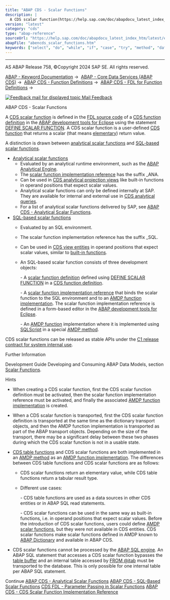 ```yaml
---
title: "ABAP CDS - Scalar Functions"
description: |
  A CDS scalar function(https://help.sap.com/doc/abapdocu_latest_index_htm/latest/en-US/abencds_scalar_function_glosry.htm 'Glossary Entry') is defined in the FDL source code(https://help.sap.com/doc/abapdocu_latest_index_htm/latest/en-US/abenfdl_source_code_glosry.htm 'Glossary Entry') of a CDS
version: "latest"
category: "cds"
type: "abap-reference"
sourceUrl: "https://help.sap.com/doc/abapdocu_latest_index_htm/latest/en-US/abencds_scalar_functions.htm"
abapFile: "abencds_scalar_functions.htm"
keywords: ["select", "do", "while", "if", "case", "try", "method", "data", "internal-table", "abencds", "scalar", "functions"]
---
```


* * *

AS ABAP Release 758, ©Copyright 2024 SAP SE. All rights reserved.

[ABAP - Keyword Documentation](https://help.sap.com/doc/abapdocu_latest_index_htm/latest/en-US/abenabap.htm) →  [ABAP - Core Data Services (ABAP CDS)](https://help.sap.com/doc/abapdocu_latest_index_htm/latest/en-US/abencds.htm) →  [ABAP CDS - Function Definitions](https://help.sap.com/doc/abapdocu_latest_index_htm/latest/en-US/abencds_fdl.htm) →  [ABAP CDS - FDL for Function Definitions](https://help.sap.com/doc/abapdocu_latest_index_htm/latest/en-US/abencds_functions.htm) → 

 [![](Mail.gif?object=Mail.gif "Feedback mail for displayed topic") Mail Feedback](mailto:f1_help@sap.com?subject=Feedback%20on%20ABAP%20Documentation&body=Document:%20ABAP%20CDS%20-%20Scalar%20Functions%2C%20ABENCDS_SCALAR_FUNCTIONS%2C%20758%0D%0A%0D%0AError:%0D%0A%0D%0A%0D%0A%0D%0ASuggestion%20for%20improvement:)

ABAP CDS - Scalar Functions

A [CDS scalar function](https://help.sap.com/doc/abapdocu_latest_index_htm/latest/en-US/abencds_scalar_function_glosry.htm "Glossary Entry") is defined in the [FDL source code](https://help.sap.com/doc/abapdocu_latest_index_htm/latest/en-US/abenfdl_source_code_glosry.htm "Glossary Entry") of a [CDS function definition](https://help.sap.com/doc/abapdocu_latest_index_htm/latest/en-US/abencds_function_definition_glosry.htm "Glossary Entry") in the [ABAP development tools for Eclipse](https://help.sap.com/doc/abapdocu_latest_index_htm/latest/en-US/abenadt_glosry.htm "Glossary Entry") using the statement [DEFINE SCALAR FUNCTION](https://help.sap.com/doc/abapdocu_latest_index_htm/latest/en-US/abencds_define_scalar_function.htm). A CDS scalar function is a user-defined [CDS function](https://help.sap.com/doc/abapdocu_latest_index_htm/latest/en-US/abencds_function_glosry.htm "Glossary Entry") that returns a scalar (that means [elementary](https://help.sap.com/doc/abapdocu_latest_index_htm/latest/en-US/abenelementary_data_type_glosry.htm "Glossary Entry")) return value.

A distinction is drawn between [analytical scalar functions](https://help.sap.com/doc/abapdocu_latest_index_htm/latest/en-US/abencds_ana_scalar_glosry.htm "Glossary Entry") and [SQL-based scalar functions](https://help.sap.com/doc/abapdocu_latest_index_htm/latest/en-US/abencds_sql_scalar_glosry.htm "Glossary Entry").

-   [Analytical scalar functions](https://help.sap.com/doc/abapdocu_latest_index_htm/latest/en-US/abencds_ana_scalar_glosry.htm "Glossary Entry")
    -   Evaluated by an analytical runtime environment, such as the [ABAP Analytical Engine](https://help.sap.com/doc/abapdocu_latest_index_htm/latest/en-US/abenabap_ae_glosry.htm "Glossary Entry").
    -   The [scalar function implementation reference](https://help.sap.com/doc/abapdocu_latest_index_htm/latest/en-US/abencds_dsfi_glosry.htm "Glossary Entry") has the suffix \_ANA.
    -   Can be used in [CDS analytical projection views](https://help.sap.com/doc/abapdocu_latest_index_htm/latest/en-US/abencds_analytical_pv_glosry.htm "Glossary Entry") like built-in functions in operand positions that expect scalar values.
    -   Analytical scalar functions can only be defined internally at SAP. They are available for internal and external use in [CDS analytical queries](https://help.sap.com/doc/abapdocu_latest_index_htm/latest/en-US/abencds_analytic_query_glosry.htm "Glossary Entry").
    -   For a list of analytical scalar functions delivered by SAP, see [ABAP CDS - Analytical Scalar Functions](https://help.sap.com/doc/abapdocu_latest_index_htm/latest/en-US/abencds_ana_scalar_function.htm).
-   [SQL-based scalar functions](https://help.sap.com/doc/abapdocu_latest_index_htm/latest/en-US/abencds_sql_scalar_glosry.htm "Glossary Entry")
    -   Evaluated by an SQL environment.
    -   The scalar function implementation reference has the suffix \_SQL.
    -   Can be used in [CDS view entities](https://help.sap.com/doc/abapdocu_latest_index_htm/latest/en-US/abencds_v2_view_glosry.htm "Glossary Entry") in operand positions that expect scalar values, similar to [built-in functions](https://help.sap.com/doc/abapdocu_latest_index_htm/latest/en-US/abenbuiltin_function_glosry.htm "Glossary Entry").
    -   An SQL-based scalar function consists of three development objects:
        
        \- A [scalar function definition](https://help.sap.com/doc/abapdocu_latest_index_htm/latest/en-US/abencds_dsfd_glosry.htm "Glossary Entry") defined using [DEFINE SCALAR FUNCTION](https://help.sap.com/doc/abapdocu_latest_index_htm/latest/en-US/abencds_define_scalar_function.htm) in a [CDS function definition](https://help.sap.com/doc/abapdocu_latest_index_htm/latest/en-US/abencds_function_definition_glosry.htm "Glossary Entry").
        
        \- A [scalar function implementation reference](https://help.sap.com/doc/abapdocu_latest_index_htm/latest/en-US/abencds_scalar_func_impl_ref.htm) that binds the scalar function to the SQL environment and to an [AMDP function implementation](https://help.sap.com/doc/abapdocu_latest_index_htm/latest/en-US/abenamdp_function_method_glosry.htm "Glossary Entry"). The scalar function implementation reference is defined in a form-based editor in the [ABAP development tools for Eclipse](https://help.sap.com/doc/abapdocu_latest_index_htm/latest/en-US/abenadt_glosry.htm "Glossary Entry").
        
        \- An [AMDP function](https://help.sap.com/doc/abapdocu_latest_index_htm/latest/en-US/abenamdp_function_glosry.htm "Glossary Entry") implementation where it is implemented using [SQLScript](https://help.sap.com/doc/abapdocu_latest_index_htm/latest/en-US/abensql_script_glosry.htm "Glossary Entry") in a special [AMDP method](https://help.sap.com/doc/abapdocu_latest_index_htm/latest/en-US/abenamdp_method_glosry.htm "Glossary Entry").
        

CDS scalar functions can be released as stable APIs under the [C1 release contract for system internal use](https://help.sap.com/doc/abapdocu_latest_index_htm/latest/en-US/abenc1_contract_glosry.htm "Glossary Entry").

Further Information

Development Guide Developing and Consuming ABAP Data Models, section [Scalar Functions](https://help.sap.com/docs/ABAP_Cloud/aaae421481034feab3e71dd9e0f643bf/b425c693ecaa40fbb3ea79e686eef3c7?version=sap_cross_product_abap).

Hints

-   When creating a CDS scalar function, first the CDS scalar function definition must be activated, then the scalar function implementation reference must be activated, and finally the associated [AMDP function implementation](https://help.sap.com/doc/abapdocu_latest_index_htm/latest/en-US/abenamdp_function_method_glosry.htm "Glossary Entry") is created.
-   When a CDS scalar function is transported, first the CDS scalar function definition is transported at the same time as the dictionary transport objects, and then the AMDP function implementation is transported as part of the ABAP transport objects. Depending on the size of the transport, there may be a significant delay between these two phases during which the CDS scalar function is not in a usable state.
-   [CDS table functions](https://help.sap.com/doc/abapdocu_latest_index_htm/latest/en-US/abencds_table_function_glosry.htm "Glossary Entry") and CDS scalar functions are both implemented in an [AMDP method](https://help.sap.com/doc/abapdocu_latest_index_htm/latest/en-US/abenamdp_method_glosry.htm "Glossary Entry") as an [AMDP function implementation](https://help.sap.com/doc/abapdocu_latest_index_htm/latest/en-US/abenamdp_function_method_glosry.htm "Glossary Entry"). The differences between CDS table functions and CDS scalar functions are as follows:
    -   CDS scalar functions return an elementary value, while CDS table functions return a tabular result type.
    -   Different use cases:
        
        \- CDS table functions are used as a data sources in other CDS entities or in ABAP SQL read statements.
        
        \- CDS scalar functions can be used in the same way as built-in functions, i.e. in operand positions that expect scalar values. Before the introduction of CDS scalar functions, users could define [AMDP scalar functions](https://help.sap.com/doc/abapdocu_latest_index_htm/latest/en-US/abenamdp_scalar_function_glosry.htm "Glossary Entry"), but they were not available in CDS entities. CDS scalar functions make scalar functions defined in AMDP known to [ABAP Dictionary](https://help.sap.com/doc/abapdocu_latest_index_htm/latest/en-US/abenabap_dictionary_glosry.htm "Glossary Entry") and available in ABAP CDS.
        
-   CDS scalar functions cannot be processed by the [ABAP SQL engine](https://help.sap.com/doc/abapdocu_latest_index_htm/latest/en-US/abenabap_sql_engine.htm). An ABAP SQL statement that accesses a CDS scalar function bypasses the [table buffer](https://help.sap.com/doc/abapdocu_latest_index_htm/latest/en-US/abentable_buffer_glosry.htm "Glossary Entry") and an internal table accessed by [FROM @itab](https://help.sap.com/doc/abapdocu_latest_index_htm/latest/en-US/abapselect_itab.htm) must be transported to the database. This is only possible for one internal table per ABAP SQL statement.

Continue
[ABAP CDS - Analytical Scalar Functions](https://help.sap.com/doc/abapdocu_latest_index_htm/latest/en-US/abencds_ana_scalar_function.htm)
[ABAP CDS - SQL-Based Scalar Functions](https://help.sap.com/doc/abapdocu_latest_index_htm/latest/en-US/abencds_sql_scalar_function.htm)
[CDS FDL - Parameter Passing in Scalar Functions](https://help.sap.com/doc/abapdocu_latest_index_htm/latest/en-US/abencds_parameter_passing.htm)
[ABAP CDS - CDS Scalar Function Implementation Reference](https://help.sap.com/doc/abapdocu_latest_index_htm/latest/en-US/abencds_scalar_func_impl_ref.htm)